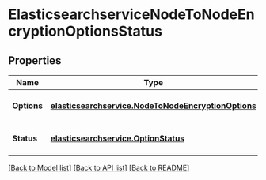 # ElasticsearchserviceNodeToNodeEncryptionOptionsStatus
## Properties

Name | Type | Description | Notes
------------ | ------------- | ------------- | -------------
**Options** | [**elasticsearchservice.NodeToNodeEncryptionOptions**](elasticsearchservice.NodeToNodeEncryptionOptions.md) |  | [optional] [default to null]
**Status** | [**elasticsearchservice.OptionStatus**](elasticsearchservice.OptionStatus.md) |  | [optional] [default to null]

[[Back to Model list]](../README.md#documentation-for-models) [[Back to API list]](../README.md#documentation-for-api-endpoints) [[Back to README]](../README.md)

